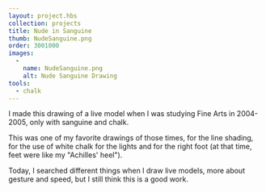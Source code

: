 ```yaml
---
layout: project.hbs
collection: projects
title: Nude in Sanguine
thumb: NudeSanguine.png
order: 3001000
images:
  -
    name: NudeSanguine.png
    alt: Nude Sanguine Drawing
tools:
  - chalk
---
```


I made this drawing of a live model when I was studying Fine Arts in 2004-2005, only with sanguine and chalk.

This was one of my favorite drawings of those times, for the line shading, for the use of white chalk for the lights and for the right foot (at that time, feet were like my "Achilles' heel").

Today, I searched different things when I draw live models, more about gesture and speed, but I still think this is a good work.
